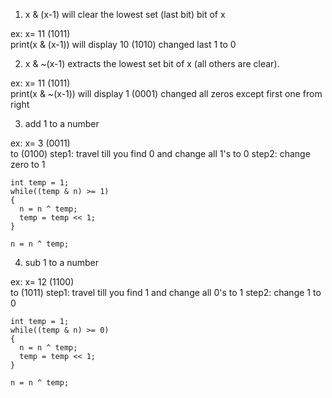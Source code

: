 1. x & (x-1) will clear the lowest set (last bit) bit of x

  ex: x= 11 (1011) <br/>
      print(x & (x-1)) will display 10 (1010) changed last 1 to 0

2. x & ~(x-1) extracts the lowest set bit of x (all others are clear). 

ex: x= 11 (1011) <br/>
    print(x & ~(x-1)) will display 1 (0001) changed all zeros except first one from right
    
3. add 1 to a number <br/>

ex: x= 3 (0011) <br/> to (0100)
    step1: travel till you find 0 and change all 1's to 0
    step2: change zero to 1 
    
    int temp = 1;
    while((temp & n) >= 1)
    {
      n = n ^ temp;  
      temp = temp << 1;   
    }
    
    n = n ^ temp;
    
4. sub 1 to a number <br/>

ex: x= 12 (1100) <br/> to (1011)
    step1: travel till you find 1 and change all 0's to 1
    step2: change 1 to 0 
    
    int temp = 1;
    while((temp & n) >= 0)
    {
      n = n ^ temp;  
      temp = temp << 1;   
    }
    
    n = n ^ temp;